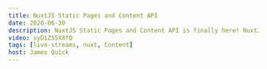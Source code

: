 ```yaml
---
title: NuxtJS Static Pages and Content API
date: 2020-06-30
description: NuxtJS Static Pages and Content API is finally here! NuxtJS just released a brand new version full of awesome features for building static pages, working with content like Markdown files, and lots more.
video: syD1Z55X8fQ
tags: [live-streams, nuxt, Content]
host: James Quick
---
```

